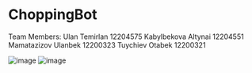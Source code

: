 # ChoppingBot
Team Members: Ulan Temirlan 12204575
              Kabylbekova Altynai 12204551
              Mamatazizov Ulanbek 12200323
              Tuychiev Otabek 12200321

![image](https://github.com/bonesgone/ChoppingBot/assets/64888324/054295dc-b927-4ad5-9b42-5f16fde7d858)
![image](https://github.com/bonesgone/ChoppingBot/assets/64888324/60330165-32f7-41f9-a982-18b595f63e8f)


